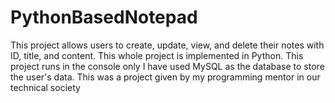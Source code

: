 # PythonBasedNotepad
This project allows users to create, update, view, and delete their notes with ID, title, and content. This whole project is implemented in Python. This project runs in the console only
I have used MySQL as the database to store the user's data.
This was a project given by my programming mentor in our technical society

